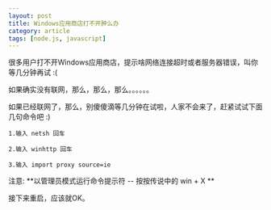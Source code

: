 ```yaml
---
layout: post
title: Windows应用商店打不开肿么办
category: article
tags: [node.js, javascript]
---
```


很多用户打不开Windows应用商店，提示啥网络连接超时或者服务器错误，叫你等几分钟再试 :(

如果确实没有联网，那么，那么，那么。。。。。。

如果已经联网了，那么，别傻傻滴等几分钟在试啦，人家不会来了，赶紧试试下面几句命令吧 :)

    1.输入 netsh 回车

    2.输入 winhttp 回车

    3.输入 import proxy source=ie


注意: **以管理员模式运行命令提示符 -- 按按传说中的 win + X **

接下来重启，应该就OK。
